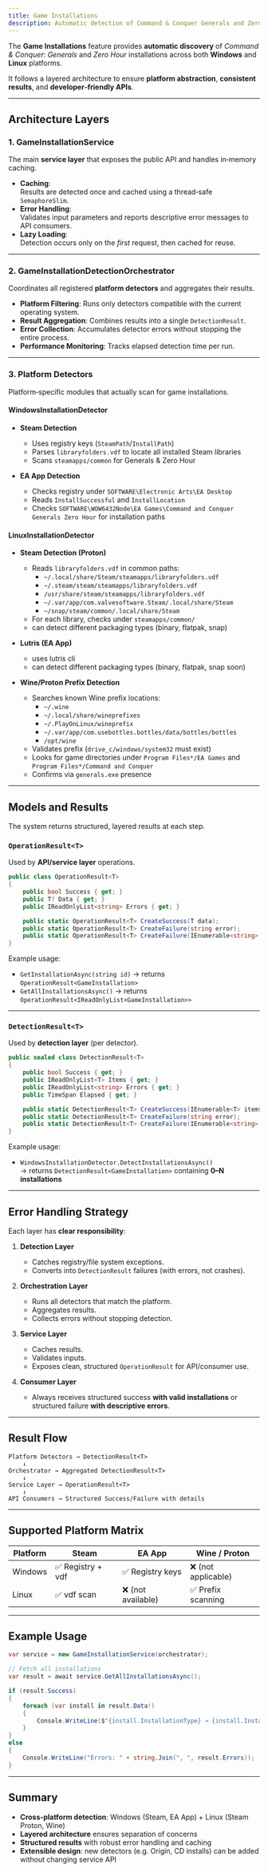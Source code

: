 ```yaml
---
title: Game Installations
description: Automatic detection of Command & Conquer Generals and Zero Hour installations
---
```


The **Game Installations** feature provides **automatic discovery** of *Command & Conquer: Generals* and *Zero Hour* installations across both **Windows** and **Linux** platforms.

It follows a layered architecture to ensure **platform abstraction**, **consistent results**, and **developer‑friendly APIs**.

---

## Architecture Layers

### 1. GameInstallationService

The main **service layer** that exposes the public API and handles in‑memory caching.

- **Caching**:  
  Results are detected once and cached using a thread‑safe `SemaphoreSlim`.
- **Error Handling**:  
  Validates input parameters and reports descriptive error messages to API consumers.
- **Lazy Loading**:  
  Detection occurs only on the *first* request, then cached for reuse.

---

### 2. GameInstallationDetectionOrchestrator

Coordinates all registered **platform detectors** and aggregates their results.

- **Platform Filtering**: Runs only detectors compatible with the current operating system.
- **Result Aggregation**: Combines results into a single `DetectionResult`.
- **Error Collection**: Accumulates detector errors without stopping the entire process.
- **Performance Monitoring**: Tracks elapsed detection time per run.

---

### 3. Platform Detectors

Platform‑specific modules that actually scan for game installations.

#### WindowsInstallationDetector

- **Steam Detection**
  - Uses registry keys (`SteamPath`/`InstallPath`)  
  - Parses `libraryfolders.vdf` to locate all installed Steam libraries  
  - Scans `steamapps/common` for Generals & Zero Hour

- **EA App Detection**
  - Checks registry under `SOFTWARE\Electronic Arts\EA Desktop`
  - Reads `InstallSuccessful` and `InstallLocation`
  - Checks `SOFTWARE\WOW6432Node\EA Games\Command and Conquer Generals Zero Hour` for installation paths

#### LinuxInstallationDetector

- **Steam Detection (Proton)**
  - Reads `libraryfolders.vdf` in common paths:
    - `~/.local/share/Steam/steamapps/libraryfolders.vdf`
    - `~/.steam/steam/steamapps/libraryfolders.vdf`
    - `/usr/share/steam/steamapps/libraryfolders.vdf`
    - `~/.var/app/com.valvesoftware.Steam/.local/share/Steam`
    - `~/snap/steam/common/.local/share/Steam`
  - For each library, checks under `steamapps/common/`
  - can detect different packaging types (binary, flatpak, snap)

- **Lutris (EA App)**
  - uses lutris cli
  - can detect different packaging types (binary, flatpak, snap soon)

- **Wine/Proton Prefix Detection**
  - Searches known Wine prefix locations:
    - `~/.wine`
    - `~/.local/share/wineprefixes`
    - `~/.PlayOnLinux/wineprefix`
    - `~/.var/app/com.usebottles.bottles/data/bottles/bottles`
    - `/opt/wine`
  - Validates prefix (`drive_c/windows/system32` must exist)
  - Looks for game directories under `Program Files*/EA Games` and `Program Files*/Command and Conquer`
  - Confirms via `generals.exe` presence

---

## Models and Results

The system returns structured, layered results at each step.

### `OperationResult<T>`

Used by **API/service layer** operations.

```csharp
public class OperationResult<T>
{
    public bool Success { get; }
    public T? Data { get; }
    public IReadOnlyList<string> Errors { get; }

    public static OperationResult<T> CreateSuccess(T data);
    public static OperationResult<T> CreateFailure(string error);
    public static OperationResult<T> CreateFailure(IEnumerable<string> errors);
}
```

Example usage:

- `GetInstallationAsync(string id)` → returns `OperationResult<GameInstallation>`
- `GetAllInstallationsAsync()` → returns `OperationResult<IReadOnlyList<GameInstallation>>`

---

### `DetectionResult<T>`

Used by **detection layer** (per detector).

```csharp
public sealed class DetectionResult<T>
{
    public bool Success { get; }
    public IReadOnlyList<T> Items { get; }
    public IReadOnlyList<string> Errors { get; }
    public TimeSpan Elapsed { get; }

    public static DetectionResult<T> CreateSuccess(IEnumerable<T> items, TimeSpan elapsed);
    public static DetectionResult<T> CreateFailure(string error);
    public static DetectionResult<T> CreateFailure(IEnumerable<string> errors);
}
```

Example usage:

- `WindowsInstallationDetector.DetectInstallationsAsync()`  
  → returns `DetectionResult<GameInstallation>` containing **0–N installations**

---

## Error Handling Strategy

Each layer has **clear responsibility**:

1. **Detection Layer**  
   - Catches registry/file system exceptions.  
   - Converts into `DetectionResult` failures (with errors, not crashes).

2. **Orchestration Layer**  
   - Runs all detectors that match the platform.  
   - Aggregates results.  
   - Collects errors without stopping detection.  

3. **Service Layer**  
   - Caches results.  
   - Validates inputs.  
   - Exposes clean, structured `OperationResult` for API/consumer use.

4. **Consumer Layer**  
   - Always receives structured success **with valid installations** or structured failure **with descriptive errors**.

---

## Result Flow

```text
Platform Detectors → DetectionResult<T>
    ↓
Orchestrator → Aggregated DetectionResult<T>
    ↓
Service Layer → OperationResult<T>
    ↓
API Consumers → Structured Success/Failure with details
```

---

## Supported Platform Matrix

| Platform | Steam | EA App | Wine / Proton |
|----------|-------|--------|---------------|
| Windows  | ✅ Registry + vdf | ✅ Registry keys | ❌ (not applicable) |
| Linux    | ✅ vdf scan | ❌ (not available) | ✅ Prefix scanning |

---

## Example Usage

```csharp
var service = new GameInstallationService(orchestrator);

// Fetch all installations
var result = await service.GetAllInstallationsAsync();

if (result.Success)
{
    foreach (var install in result.Data!)
    {
        Console.WriteLine($"{install.InstallationType} → {install.InstallationPath}");
    }
}
else
{
    Console.WriteLine("Errors: " + string.Join(", ", result.Errors));
}
```

---

## Summary

- **Cross‑platform detection**: Windows (Steam, EA App) + Linux (Steam Proton, Wine)  
- **Layered architecture** ensures separation of concerns  
- **Structured results** with robust error handling and caching  
- **Extensible design**: new detectors (e.g. Origin, CD installs) can be added without changing service API
